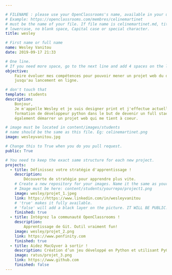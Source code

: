 ```yaml
---

# FILENAME : please use your OpenClassrooms's name, available in your url.
# Example: https://openclassrooms.com/membres/celinemartinet
# must be the name of your file. If file name is celinemartinet.md, title is celinemartinet.
# lowercase, no blank space, Capital case or special character.
title: wesley

# First name or full name
name: Wesley Vanitou
date: 2019-09-17 21:33

# One line.
# If you need more space, go to the next line and add 4 spaces on the left, as in 'description'.
objective:
    Faire évoluer mes compétences pour pouvoir mener un projet web du design
    jusqu'au lancement en ligne. 

# don't touch that
template: students
description:
    Bonjour,
    Je m'appelle Wesley et je suis designer print et j'effectue actuellement la
    formation de développeur python dans le but de devenir un full stack dev et
    également démarrer un projet web qui me tient à coeur.

# image must be located in content/images/students
# name should be the same as this file. Eg: celinemartinet.png
image: wesleyvanitou.jpg

# Change this to True when you do you pull request.
public: True

# You need to keep the exact same structure for each new project.
projects:
  - title: Définissez votre stratégie d'apprentissage !
    description:
        Découverte de stratégie pour apprendre plus vite. 
    # Create a new repository for your images. Name it the same as your nickname and profile picture.
    # Image must be here: content/students/yourrepo/project1.png
    image: wesley/projet_1.jpeg
    link: https://https://www.linkedin.com/in/wesleyvanitou
    # 'true' makes it fully available.
    # 'false' will add a black layer on the picture. IT WILL BE PUBLIC!
    finished: true
  - title: Intégrez la communauté OpenClassrooms !
    description:
        Apprentissage de Git. Outil vraiment fun!
    image: wesley/projet_2.png
    link: https://www.penfinity.com
    finished: true
  - title: Aidez MacGyver à sortir !
    description: Création d’un jeu développé en Python et utilisant PyGame.
    image: ratus/projet_3.png
    link: https://www.github.com
    finished: false
---
```

